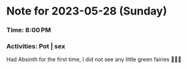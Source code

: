 # Note for 2023-05-28 (Sunday)
### Time: 8:00 PM
### Activities: Pot | sex

Had Absinth for the first time, I did not see any little green fairies 🧚🏾‍♀️
